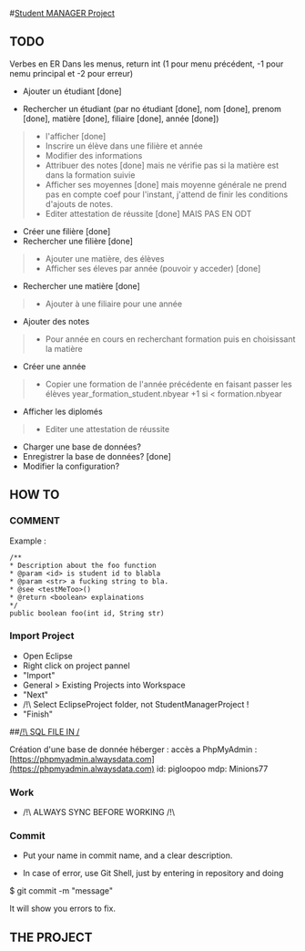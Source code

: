 #[Student MANAGER Project](https://github.com/PiglooPOO/StudentManagerProject)

## TODO

Verbes en ER
Dans les menus, return int (1 pour menu précédent, -1 pour nemu principal et -2 pour erreur)

- Ajouter un étudiant \[done\]

- Rechercher un étudiant (par no étudiant \[done\], nom \[done\], prenom \[done\], matière \[done\], filiaire \[done\], année \[done\])
> - l'afficher \[done\]
> - Inscrire un élève dans une filière et année
> - Modifier des informations
> - Attribuer des notes \[done\] mais ne vérifie pas si la matière est dans la formation suivie
> - Afficher ses moyennes \[done\] mais moyenne générale ne prend pas en compte coef pour l'instant, j'attend de finir les conditions d'ajouts de notes.
> - Editer attestation de réussite \[done\] MAIS PAS EN ODT

- Créer une filière \[done\]
- Rechercher une filière \[done\]
> - Ajouter une matière, des élèves
> - Afficher ses éleves par année (pouvoir y acceder) \[done\]
- Rechercher une matière \[done\]
> - Ajouter à une filiaire pour une année

- Ajouter des notes
> - Pour année en cours en recherchant formation puis en choisissant la matière

- Créer une année
> - Copier une formation de l'année précédente en faisant passer les élèves year_formation_student.nbyear +1 si < formation.nbyear

- Afficher les diplomés
> - Editer une attestation de réussite

- Charger une base de données?
- Enregistrer la base de données? \[done\]
- Modifier la configuration?


## HOW TO

### COMMENT
Example :
```
/**
* Description about the foo function
* @param <id> is student id to blabla
* @param <str> a fucking string to bla.
* @see <testMeToo>()
* @return <boolean> explainations
*/
public boolean foo(int id, String str)
```

### Import Project

- Open Eclipse
- Right click on project pannel
- "Import"
- General > Existing Projects into Workspace
- "Next"
- /!\ Select EclipseProject folder, not StudentManagerProject !
- "Finish"

##[/!\ SQL FILE IN /](https://github.com/PiglooPOO/StudentManagerProject/blob/master/smp.sql)

Création d'une base de donnée héberger : accès a PhpMyAdmin : [https://phpmyadmin.alwaysdata.com](https://phpmyadmin.alwaysdata.com)
id: pigloopoo
mdp: Minions77

### Work

- /!\ ALWAYS SYNC BEFORE WORKING /!\

### Commit

- Put your name in commit name, and a clear description.

- In case of error, use Git Shell, just by entering in repository and doing

$ git commit -m "message"

It will show you errors to fix.


## THE PROJECT

<talk and present>


